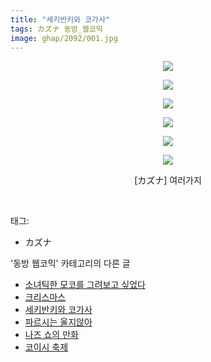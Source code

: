 ```yaml
---
title: "세키반키와 코가사"
tags: カズナ 동방_웹코믹
image: ghap/2092/001.jpg
---
```

<div class="article">
<p style="text-align: center; clear: none; float: none;"><img src="{{ site.nasurl }}/ghap/2092/001.jpg"/></p>
<p style="text-align: center; clear: none; float: none;"><img src="{{ site.nasurl }}/ghap/2092/002.jpg"/></p>
<p style="text-align: center; clear: none; float: none;"><img src="{{ site.nasurl }}/ghap/2092/003.jpg"/></p>
<p style="text-align: center; clear: none; float: none;"><img src="{{ site.nasurl }}/ghap/2092/004.jpg"/></p>
<p style="text-align: center; clear: none; float: none;"><img src="{{ site.nasurl }}/ghap/2092/005.jpg"/></p>
<p style="text-align: center; clear: none; float: none;"><img src="{{ site.nasurl }}/ghap/2092/006.jpg"/></p>
<p style="text-align: center; clear: none; float: none;">[カズナ] 여러가지</p>
<p><br/></p>
</div><div class="tagTrail">
<p>태그: </p>
<ul>
<li>カズナ</li>
</ul>
</div><div class="another">
<p>'동방 웹코믹' 카테고리의 다른 글</p>
<ul>
<li><a href="/2016-09-11-ghap_2103">소녀틱한 모코를 그려보고 싶었다</a></li>
<li><a href="/2016-09-10-ghap_2098">크리스마스</a></li>
<li><a href="/2016-09-10-ghap_2092">세키반키와 코가사</a></li>
<li><a href="/2016-09-09-ghap_2079">파르시는 울지않아</a></li>
<li><a href="/2016-09-09-ghap_2065">나즈 쇼의 만화</a></li>
<li><a href="/2016-09-08-ghap_2054">코이시 축제</a></li>
</ul>
</div><div class="cb_module cb_fluid">
<div class="cb_wrt cb_profile">
</div><!-- commentList close -->
</div>